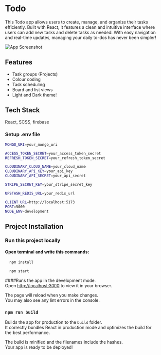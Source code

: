 
# Todo

This Todo app allows users to create, manage, and organize their tasks efficiently. Built with React, it features a clean and intuitive interface where users can add new tasks and delete tasks as needed. With easy navigation and real-time updates, managing your daily to-dos has never been simpler!

![App Screenshot](https://i.ibb.co/TrqT4bx/image.png)

## Features

 - Task groups (Projects)
 - Colour coding
 - Task scheduling
 - Board and list views
 - Light and Dark theme!

## Tech Stack

React, SCSS, firebase

### Setup .env file
```bash
MONGO_URI=your_mongo_uri

ACCESS_TOKEN_SECRET=your_access_token_secret
REFRESH_TOKEN_SECRET=your_refresh_token_secret

CLOUDINARY_CLOUD_NAME=your_cloud_name
CLOUDINARY_API_KEY=your_api_key
CLOUDINARY_API_SECRET=your_api_secret

STRIPE_SECRET_KEY=your_stripe_secret_key

UPSTASH_REDIS_URL=your_redis_url

CLIENT_URL=http://localhost:5173
PORT=5000
NODE_ENV=development
```

## Project Installation 
### Run this project locally
#### Open terminal and write this commands:

```bash
  npm install
```
```bash
  npm start
```
####Runs the app in the development mode.\
Open [http://localhost:3000](http://localhost:3000) to view it in your browser.

The page will reload when you make changes.\
You may also see any lint errors in the console.

### `npm run build`

Builds the app for production to the `build` folder.\
It correctly bundles React in production mode and optimizes the build for the best performance.

The build is minified and the filenames include the hashes.\
Your app is ready to be deployed!
